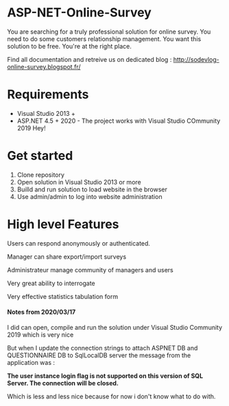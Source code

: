 # ASP-NET-Online-Survey
You are searching for a truly professional solution for online survey. You need to do some customers relationship management. You want this solution to be free. You're at the right place.

Find all documentation and retreive us on dedicated blog : http://sodevlog-online-survey.blogspot.fr/

# Requirements
* Visual Studio 2013 +
* ASP.NET 4.5 +
2020 - The project works with Visual Studio COmmunity 2019 Hey!

# Get started
1. Clone repository
1. Open solution in Visual Studio 2013 or more
1. Builld and run solution to load website in the browser
1. Use admin/admin to log into website administration

# High level Features
Users can respond anonymously or authenticated.

Manager can share export/import surveys

Administrateur manage community of managers and users

Very great ability to interrogate

Very effective statistics tabulation form

#### Notes from 2020/03/17
I did can open, compile and run the solution under Visual Studio Community 2019
which is very nice

But when I update the connection strings to attach ASPNET DB and QUESTIONNAIRE DB 
to SqlLocalDB server the message from the application was :

**The user instance login flag is not supported on this version of SQL Server. The connection will be closed.**

Which is less and less nice because for now i don't know what to do with.



